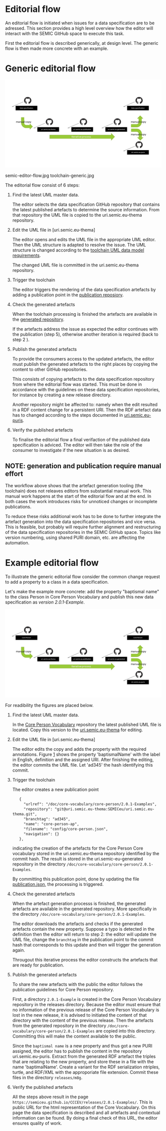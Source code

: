 # Editorial flow

An editorial flow is initiated when issues for a data specification are to be adressed.
This section provides a high level overview how the editor will interact with the SEMIC GitHub space to execute this task.

First the editorial flow is described generically, at design level. 
The generic flow is then made more concrete with an example.

# Generic editorial flow


![Generic editorial flow](./images/editorial-flow-generic.jpg)

  semic-editor-flow.jpg  toolchain-generic.jpg


The editorial flow consist of 6 steps:

1. Find the latest UML master data.

   The editor selects the data specification GitHub repository that contains the latest published artefacts to determine the source information.
   From that repository the UML file is copied to the uri.semic.eu-thema repository.


2. Edit the UML file in [uri.semic.eu-thema]

   The editor opens and edits the UML file in the appropriate UML editor. 
   Then the UML structure is adapted to resolve the issue. 
   The UML structure is changed according to the [toolchain UML data model requirements](./datamodel.md). 

   The changed UML file is committed in the uri.semic.eu-thema repository.

3. Trigger the toolchain

   The editor triggers the rendering of the data specification artefacts by adding a publication point in the [publication reposiory](uri.semic.eu-publication).

4. Check the generated artefacts

   When the toolchain processing is finished the artefacts are available in the [generated repository](uri.semic.eu-generated).

   If the artefacts address the issue as expected the editor continues with the publication (step 5), otherwise another iteration is required (back to step 2 ).

5. Publish the generated artefacts 


   To provide the consumers access to the updated artefacts, the editor must publish the generated artefacts to the right places by copying the content to other GitHub repositories.
   
   This consists of copying artefacts to the data specification repository from where the editorial flow was started. 
   This must be done in accordance with the guidelines on these data specification repositories, for instance by creating a new release directory.

   Another repository might be affected to: namely when the edit resulted in a RDF content change for a persistent URI.
   Then the RDF artefact data has to changed according to the steps documented in [uri.semic.eu-puris]().

6. Verify the published artefacts 

   To finalise the editorial flow a final verifaction of the published data specification is adviced.
   The editor will then take the role of the consumer to investigate if the new situation is as desired.


## NOTE: generation and publication require manual effort

The workflow above shows that the artefact generation tooling (the toolchain) does not releaves editors from substantial manual work.
This manual work happens at the start of the editorial flow and at the end.
In both cases the work introduces risks for unnoticed changes or incomplete publications.

To reduce these risks additional work has to be done to further integrate the artefact generation into the data specification repositories and vice versa.
This is feasible, but probably will require further alignment and restructuring of the data specification repositories in the SEMIC GitHub space.
Topics like version numbering, using shared PURI domain, etc. are affecting the automation.



# Example editorial flow

To illustrate the generic editorial flow consider the common change request to add a property to a class in a data specification.


Let's make the example more concrete: add the property "baptismal name" to the class Person in Core Person Vocabulary and publish this new data specification as _version 2.0.1-Example_.

![Example editorial flow](./images/semic-editor-flow.jpg)

For readibility the figures are placed below.


1. Find the latest UML master data.

    In the [Core Person Vocabulary](https://github.com/SEMICeu/Core-Person-Vocabulary/tree/master/releases/2.00/uml) repository the latest published UML file is located.
    Copy this version to the [uri.semic.eu-thema]() for editing.
    

2. Edit the UML file in [uri.semic.eu-thema]

   The editor edits the copy and adds the property with the required annotations. 
   Figure [1](#figure1) shows the property 'baptismalName' with the label in English, definition and the assigned URI. 
   After finishing the editing, the editor commits the UML file. 
   Let 'ad345' the hash identifying this commit.
   
3. Trigger the toolchain

   The editor creates a new publication point
   ```
      {
        "urlref": "/doc/core-vocabulary/core-person/2.0.1-Examples",
        "repository": "git@uri.semic.eu-thema:SEMICeu/uri.semic.eu-thema.git",
        "branchtag": "ad345",
        "name": "core-person-ap",
        "filename": "config/core-person.json",
        "navigation": {}
      },
   ```
   indicating the creation of the artefacts for the Core Person Core vocabulary stored in the uri.semic.eu-thema repository identified by the commit hash.
   The result is stored in the uri.semic-eu-generated repository in the directory `/doc/core-vocabulary/core-person/2.0.1-Examples`.

   By committing this publication point, done by updating the file [publication.json](https://github.com/SEMICeu/uri.semic.eu-publication/blob/master/config/dev/publication.json), the processing is triggered.
   
4. Check the generated artefacts

   When the artefact generation processs is finished, the generated artefacts are available in the generated repository.
   More specifically in the directory `/doc/core-vocabulary/core-person/2.0.1-Examples`.

   The editor downloads the artefacts and checks if the generated artefacts contain the new property. 
   Suppose a typo is detected in the definition then the editor will return to step 2: the editor will update the UML file, change the `branchtag` in the publication point to the commit hash that corresponds to this update and then will trigger the generation again.

   Througout this iterative process the editor constructs the artefacts that are ready for publication.


5. Publish the generated artefacts 

   To share the new artefacts with the public the editor follows the publication guidelines for Core Person repository.

   First, a directory `2.0.1-Example` is created in the Core Person Vocabulary repository in the releases directory.
   Because the editor must ensure that no information of the previous release of the Core Person Vocabulary is lost in the new release, it is advised to initiated the content of that directory with the content of the previous release.
   Then the artefacts from the generated repository in the directory `/doc/core-vocabulary/core-person/2.0.1-Examples` are copied into this directory.
   Committing this will make the content available to the public.
   
   Since the `baptismal name` is a new property and thus got a new PURI assigned, the editor has to publish the content in the repository uri.semic.eu-puris.
   Extract from the generated RDF artefact the triples that are relating to the new property, and store these in a file with the name 'baptimalName'. 
   Create a variant for the RDF serialization ntriples, turtle, and RDF/XML with the approporiate file extension.
   Commit these files in the directory `releases/m8g`.

   

6. Verify the published artefacts 
    
   All the steps above result in the page  `https://semiceu.github.io/CCCEV/releases/2.0.1-Examples/`. 
   This is public URL for the html representation of the Core Vocabulary. 
   On this page the data specification is described and all artefacts and contextual information can be found.
   By doing a final check of this URL, the editor ensures quality of work.
   
    
    
